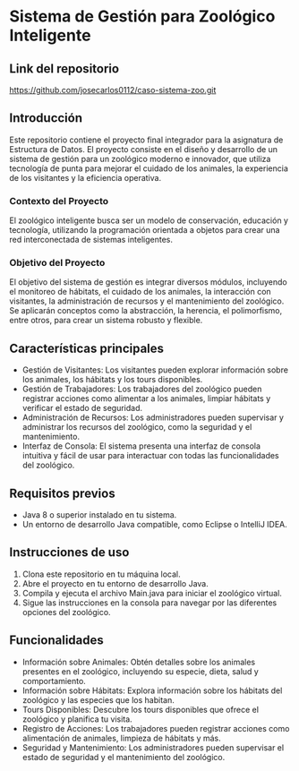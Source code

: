 # Sistema de Gestión para Zoológico Inteligente

## Link del repositorio
https://github.com/josecarlos0112/caso-sistema-zoo.git

## Introducción

Este repositorio contiene el proyecto final integrador para la asignatura de Estructura de Datos. El proyecto consiste en el diseño y desarrollo de un sistema de gestión para un zoológico moderno e innovador, que utiliza tecnología de punta para mejorar el cuidado de los animales, la experiencia de los visitantes y la eficiencia operativa.

### Contexto del Proyecto

El zoológico inteligente busca ser un modelo de conservación, educación y tecnología, utilizando la programación orientada a objetos para crear una red interconectada de sistemas inteligentes.

### Objetivo del Proyecto

El objetivo del sistema de gestión es integrar diversos módulos, incluyendo el monitoreo de hábitats, el cuidado de los animales, la interacción con visitantes, la administración de recursos y el mantenimiento del zoológico. Se aplicarán conceptos como la abstracción, la herencia, el polimorfismo, entre otros, para crear un sistema robusto y flexible.

## Características principales

- Gestión de Visitantes: Los visitantes pueden explorar información sobre los animales, los hábitats y los tours disponibles.
- Gestión de Trabajadores: Los trabajadores del zoológico pueden registrar acciones como alimentar a los animales, limpiar hábitats y verificar el estado de seguridad.
- Administración de Recursos: Los administradores pueden supervisar y administrar los recursos del zoológico, como la seguridad y el mantenimiento.
- Interfaz de Consola: El sistema presenta una interfaz de consola intuitiva y fácil de usar para interactuar con todas las funcionalidades del zoológico.

## Requisitos previos

- Java 8 o superior instalado en tu sistema.
- Un entorno de desarrollo Java compatible, como Eclipse o IntelliJ IDEA.

## Instrucciones de uso

1. Clona este repositorio en tu máquina local.
2. Abre el proyecto en tu entorno de desarrollo Java.
3. Compila y ejecuta el archivo Main.java para iniciar el zoológico virtual.
4. Sigue las instrucciones en la consola para navegar por las diferentes opciones del zoológico.

## Funcionalidades

- Información sobre Animales: Obtén detalles sobre los animales presentes en el zoológico, incluyendo su especie, dieta, salud y comportamiento.
- Información sobre Hábitats: Explora información sobre los hábitats del zoológico y las especies que los habitan.
- Tours Disponibles: Descubre los tours disponibles que ofrece el zoológico y planifica tu visita.
- Registro de Acciones: Los trabajadores pueden registrar acciones como alimentación de animales, limpieza de hábitats y más.
- Seguridad y Mantenimiento: Los administradores pueden supervisar el estado de seguridad y el mantenimiento del zoológico.

